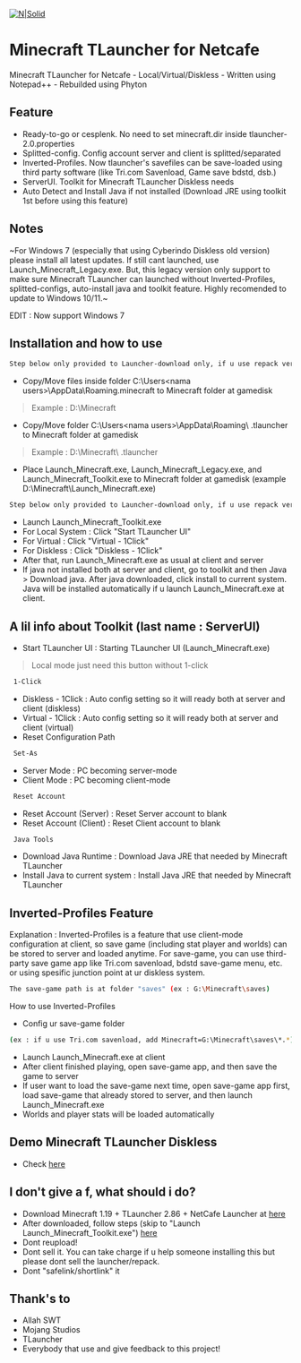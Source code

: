 [![N|Solid](https://apkmody.io/wp-content/uploads/2018/07/Minecraft-MOD-APK-by-APKMODY.jpg)](#)

# Minecraft TLauncher for Netcafe

Minecraft TLauncher for Netcafe - Local/Virtual/Diskless - Written using Notepad++ - Rebuilded using Phyton

## Feature

- Ready-to-go or cesplenk. No need to set minecraft.dir inside tlauncher-2.0.properties
- Splitted-config. Config account server and client is splitted/separated
- Inverted-Profiles. Now tlauncher's savefiles can be save-loaded using third party software (like Tri.com Savenload, Game save bdstd, dsb.)
- ServerUI. Toolkit for Minecraft TLauncher Diskless needs
- Auto Detect and Install Java if not installed (Download JRE using toolkit 1st before using this feature)

## Notes
~For Windows 7 (especially that using Cyberindo Diskless old version) please install all latest updates. If still cant launched, use Launch_Minecraft_Legacy.exe. But, this legacy version only support to make sure Minecraft TLauncher can launched without Inverted-Profiles, splitted-configs, auto-install java and toolkit feature. Highly recomended to update to Windows 10/11.~

EDIT : Now support Windows 7

## Installation and how to use
 ```sh
 Step below only provided to Launcher-download only, if u use repack version, skip to next step)
```
- Copy/Move files inside folder C:\Users\<nama users>\AppData\Roaming\.minecraft to Minecraft folder at gamedisk
> Example : D:\Minecraft
- Copy/Move folder C:\Users\<nama users>\AppData\Roaming\ .tlauncher to Minecraft folder at gamedisk
> Example : D:\Minecraft\ .tlauncher
- Place Launch_Minecraft.exe, Launch_Minecraft_Legacy.exe, and Launch_Minecraft_Toolkit.exe to Minecraft folder at gamedisk (example D:\Minecraft\Launch_Minecraft.exe)
 ```sh
 Step below only provided to Launcher-download only, if u use repack version, skip to next step)
```
- Launch Launch_Minecraft_Toolkit.exe
- For Local System : Click "Start TLauncher UI"
- For Virtual : Click "Virtual - 1Click"
- For Diskless : Click "Diskless - 1Click"
- After that, run Launch_Minecraft.exe as usual at client and server
- If java not installed both at server and client, go to toolkit and then Java > Download java. After java downloaded, click install to current system. Java will be installed automatically if u launch Launch_Minecraft.exe at client.

## A lil info about Toolkit (last name : ServerUI)

- Start TLauncher UI : Starting TLauncher UI (Launch_Minecraft.exe)
> Local mode just need this button without 1-click
```sh
 1-Click
```
- Diskless - 1Click : Auto config setting so it will ready both at server and client (diskless)
- Virtual - 1Click : Auto config setting so it will ready both at server and client (virtual)
- Reset Configuration Path 
```sh
 Set-As
```
- Server Mode : PC becoming server-mode
- Client Mode : PC becoming client-mode
```sh
 Reset Account
```
- Reset Account (Server) : Reset Server account to blank
- Reset Account (Client) : Reset Client account to blank
```sh
 Java Tools
```
- Download Java Runtime : Download Java JRE that needed by Minecraft TLauncher
- Install Java to current system : Install Java JRE that needed by Minecraft TLauncher

## Inverted-Profiles Feature

Explanation :
Inverted-Profiles is a feature that use client-mode configuration at client, so save game (including stat player and worlds) can be stored to server and loaded anytime.
For save-game, you can use third-party save game app like Tri.com savenload, bdstd save-game menu, etc. or using spesific junction point at ur diskless system.
```sh
The save-game path is at folder "saves" (ex : G:\Minecraft\saves)
```


How to use Inverted-Profiles
- Config ur save-game folder
```sh
(ex : if u use Tri.com savenload, add Minecraft=G:\Minecraft\saves\*.*)
```
- Launch Launch_Minecraft.exe at client
- After client finished playing, open save-game app, and then save the game to server
- If user want to load the save-game next time, open save-game app first, load save-game that already stored to server, and then launch Launch_Minecraft.exe
- Worlds and player stats will be loaded automatically

## Demo Minecraft TLauncher Diskless
- Check [here](https://www.facebook.com/xbe24/posts/5116421668379759)

## I don't give a f, what should i do?

- Download Minecraft 1.19 + TLauncher 2.86 + NetCafe Launcher at [here](https://drive.google.com/file/d/1VoT-lc9Rnzdr6US4j2igOf2SuwzWV9Yu/view?usp=sharing)
- After downloaded, follow steps (skip to "Launch Launch_Minecraft_Toolkit.exe") [here](https://github.com/fahmiyufrizal/minecraft-tlauncher-diskless#instalasi-dan-cara-menggunakan)
- Dont reupload!
- Dont sell it. You can take charge if u help someone installing this but please dont sell the launcher/repack.
- Dont "safelink/shortlink" it

## Thank's to

- Allah SWT
- Mojang Studios
- TLauncher
- Everybody that use and give feedback to this project!

